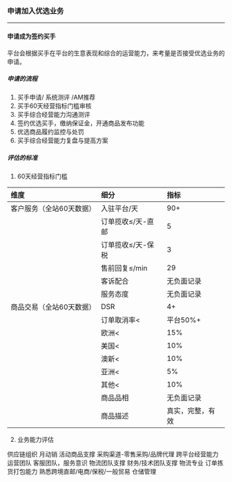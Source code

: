 ### 申请加入优选业务

---

#### 申请成为签约买手

平台会根据买手在平台的生意表现和综合的运营能力，来考量是否接受优选业务的申请。

##### 申请的流程

1. 买手申请/ 系统测评 /AM推荐
2. 买手60天经营指标门槛审核
3. 买手综合经营能力沟通测评
4. 签约优选买手，缴纳保证金，开通商品发布功能
5. 优选商品履约监控与处罚
6. 买手综合经营能力复盘与提高方案

##### 评估的标准

1. 60天经营指标门槛

| 维度 | 细分 | 指标 |
| :--- | :--- | :--- |
| 客户服务（全站60天数据） | 入驻平台/天 | 90+ |
|  | 订单揽收≤/天-直邮 | 5 |
|  | 订单揽收≤/天-保税 | 3 |
|  | 售前回复≤/min | 29 |
|  | 客诉配合 | 无负面记录 |
|  | 服务态度 | 无负面记录 |
| 商品交易（全站60天数据） | DSR | 4+ |
|  | 订单取消率&lt; | 平台50%+ |
|  | 欧洲&lt; | 15% |
|  | 美国&lt; | 10% |
|  | 澳新&lt; | 10% |
|  | 亚洲&lt; | 5% |
|  | 其他&lt; | 10% |
|  | 商品品相 | 无负面记录 |
|  | 商品描述 | 真实，完整，有效 |


2. 业务能力评估

供应链组织
	月动销
	活动商品支撑
	采购渠道-零售采购/品牌代理
	跨平台经营能力
运营团队
	客服团队，服务意识
	物流团队支撑
	财务/技术团队支撑
物流专业
	订单拣货打包能力
	熟悉跨境直邮/电商/保税/一般贸易
	仓储管理




